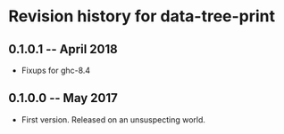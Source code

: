 # Revision history for data-tree-print

## 0.1.0.1  -- April 2018

* Fixups for ghc-8.4

## 0.1.0.0  -- May 2017

* First version. Released on an unsuspecting world.
